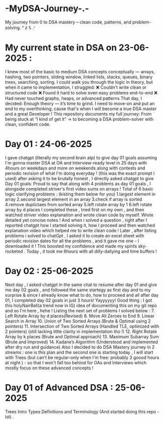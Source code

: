 # -MyDSA-Journey-.-
My journey from 0 to DSA mastery – clean code, patterns, and problem-solving. ᶻ 𝗓 𐰁 .ᐟ
# My current state in DSA on 23-06-2025 : 
I knew most of the basic to medium DSA concepts conceptually — arrays, hashing, two pointers, sliding window, linked lists, stacks, queues, binary trees, searching, sorting.
I could walk you through the logic in theory, but when it came to implementation, I struggled:
❌ Couldn't write clean or structured code
❌ Found it hard to solve even easy problems end-to-end
❌ Had never touched graphs, heaps, or advanced patterns
That day, I decided:
Enough theory — it’s time to grind. I need to move-on and put an end to my overthinking, cause that's when I will become a true DSA master and a great Developer !
This repository documents my full journey:
From being stuck at “I kind of get it” → to becoming a DSA problem-solver with clean, confident code.
# Day 01 : 24-06-2025
I gave chatgpt (literally my second brain atp) to give day 01 goals assuming I'm gonna master DSA at OA and Interview-ready level in 25 days with 4hours on weekdays and more on weekends along with contests and periodic revision of what I'm doing everyday ! (this was the exact prompt I used)
after asking it to be brutally honest , I directly asked chatgpt to give Day 01 goals:
Proud to say that along with 4 problems as day 01 goals , I alongside completed striver's first video sums on arrays ! 
Total of 6 basic logic clarifying problems : (kisting them below for you)
1.largest element in array
2.second largest element in an array
3.check if array is sorted
4.remove duplictaes from sorted array
5.left rotate array by 1
6.left rotate array by d places
I completed these , tried first on my own , and then watched striver video explanation and wrote clean code by myself. Wrote detailed yet concise notes ! And when i solved a question , right after I reported chatgpt how I started solving it, how I proceed and then watched explanation video which helped me to write clean code ! Later , after listing problems i solved to chatGpt , I asked it to create an excel sheet with periodic revision dates for all the problems , and it gave me one - I downloaded it !
This boosted my confidence and made my spirits sky-rocketed . Today , it took me 6hours with all dilly-dallying and time buffers !
# Day 02 : 25-06-2025
Next day , i asked chatgpt in the same chat to resume after day 01 and give me day 02 goals , and followed the same startegy as first day and to my surprise & since I already know what to do, how to proceed and all after day 01, I completed day 02 goals in just 3 hours! Yayyyyyy! Good thing : I got this holyNairBall(a trend now in IG) idea of documenting this on my git repo and so I'm here , hehe !
Listing the next set of problems I solved below :
7. Left Rotate Array by d places(Revised)
8. Move All Zeroes to End
9. Linear Search in Array
10. Union of Two Sorted Arrays (Brute & Optimal using 2 pointers)
11. Intersection of Two Sorted Arrays (Handled TLE, optimized with 2 pointers) (still lacking little clarity in implementation tho !)
12. Right Rotate Array by k places (Brute and Optimal approach)
13. Maximum Subarray Sum (Brute and Improved)
14. Kadane’s Algorithm (Understood and implemented after dry run and guidance)
Also I decided to do DSA Mastery journey in 2 streams : one is this plan and the second one is starting today , I will start with Trees (but can't be regular-only when I'm free: probably 3 goood hours at night ) - so that I won't fall too behind for OAs and Interviews which mostly focus on these advanced concepts !
 # Day 01 of Advanced DSA : 25-06-2025
Trees Intro
Types
Definitions and Terminology
(And started doing this repo -lol) .

